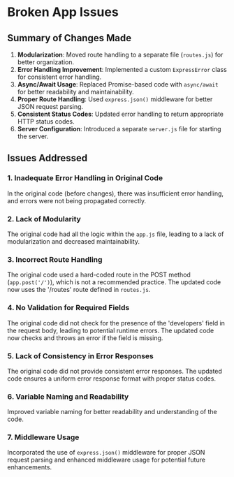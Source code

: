 # Broken App Issues

## Summary of Changes Made

1. **Modularization**: Moved route handling to a separate file (`routes.js`) for better organization.
2. **Error Handling Improvement**: Implemented a custom `ExpressError` class for consistent error handling.
3. **Async/Await Usage**: Replaced Promise-based code with `async/await` for better readability and maintainability.
4. **Proper Route Handling**: Used `express.json()` middleware for better JSON request parsing.
5. **Consistent Status Codes**: Updated error handling to return appropriate HTTP status codes.
6. **Server Configuration**: Introduced a separate `server.js` file for starting the server.

## Issues Addressed

### 1. Inadequate Error Handling in Original Code

In the original code (before changes), there was insufficient error handling, and errors were not being propagated correctly.

### 2. Lack of Modularity

The original code had all the logic within the `app.js` file, leading to a lack of modularization and decreased maintainability.

### 3. Incorrect Route Handling

The original code used a hard-coded route in the POST method (`app.post('/')`), which is not a recommended practice. The updated code now uses the '/routes' route defined in `routes.js`.

### 4. No Validation for Required Fields

The original code did not check for the presence of the 'developers' field in the request body, leading to potential runtime errors. The updated code now checks and throws an error if the field is missing.

### 5. Lack of Consistency in Error Responses

The original code did not provide consistent error responses. The updated code ensures a uniform error response format with proper status codes.

### 6. Variable Naming and Readability

Improved variable naming for better readability and understanding of the code.

### 7. Middleware Usage

Incorporated the use of `express.json()` middleware for proper JSON request parsing and enhanced middleware usage for potential future enhancements.
